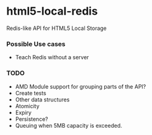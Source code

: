 html5-local-redis
=================

Redis-like API for HTML5 Local Storage

### Possible Use cases

* Teach Redis without a server

### TODO

* AMD Module support for grouping parts of the API?
* Create tests
* Other data structures
* Atomicity
* Expiry
* Persistence?
* Queuing when 5MB capacity is exceeded.

